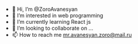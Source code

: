 - 👋 Hi, I’m @ZoroAvanesyan
- 👀 I’m interested in web programming
- 🌱 I’m currently learning React js
- 💞️ I’m looking to collaborate on ...
- 📫 How to reach me  mr.avanesyan.zoro@mail.ru

<!---
ZoroAvanesyan/ZoroAvanesyan is a ✨ special ✨ repository because its `README.md` (this file) appears on your GitHub profile.
You can click the Preview link to take a look at your changes.
--->
